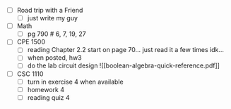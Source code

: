 - [ ] Road trip with a Friend
	- [ ] just write my guy
- [ ] Math
	- [ ] pg 790 # 6, 7, 19, 27
- [ ] CPE 1500
	 - [ ] reading Chapter 2.2 start on page 70... just read it a few times idk...
	 - [ ] when posted, hw3
	- [ ] do the lab circuit design
![[boolean-algebra-quick-reference.pdf]]
- [ ] CSC 1110
	- [ ] turn in exercise 4 when available
	- [ ] homework 4
	- [ ] reading quiz 4